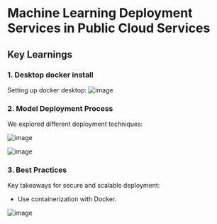 # Machine Learning Deployment Services in Public Cloud Services

## Key Learnings

### 1. Desktop docker install
Setting up docker desktop:
![image](https://github.com/user-attachments/assets/c047112a-142b-498b-bd5c-e5e52f5a75af)

### 2. Model Deployment Process
We explored different deployment techniques:

![image](https://github.com/user-attachments/assets/7b87adef-8aec-4763-83c7-d24319778d86)

![image](https://github.com/user-attachments/assets/9db3d193-7daf-4cde-83da-0864d1f124cc)

### 3. Best Practices
Key takeaways for secure and scalable deployment:
- Use containerization with Docker.

![image](https://github.com/user-attachments/assets/027ff956-885f-41af-8317-d2445552c533)
